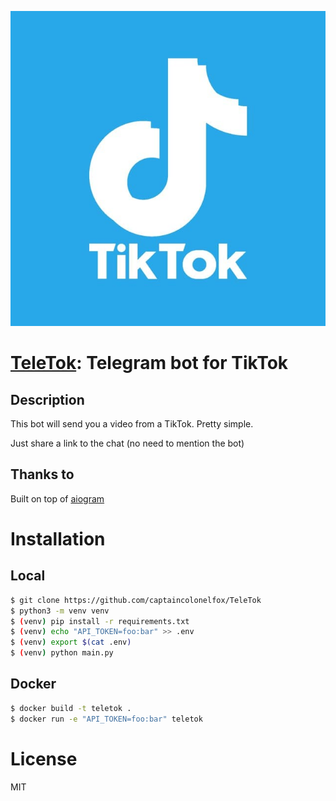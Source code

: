 [![TeleTok](./img/logo.jpg?raw=true)](https://t.me/TeleTockerBot)

# [TeleTok](https://t.me/TeleTockerBot): Telegram bot for TikTok

## Description

This bot will send you a video from a TikTok. Pretty simple.

Just share a link to the chat (no need to mention the bot)

## Thanks to

Built on top of [aiogram](https://github.com/aiogram/aiogram)

# Installation

## Local

```bash
$ git clone https://github.com/captaincolonelfox/TeleTok
$ python3 -m venv venv
$ (venv) pip install -r requirements.txt
$ (venv) echo "API_TOKEN=foo:bar" >> .env
$ (venv) export $(cat .env)
$ (venv) python main.py
```

## Docker

```bash
$ docker build -t teletok .
$ docker run -e "API_TOKEN=foo:bar" teletok
```


# License
MIT

